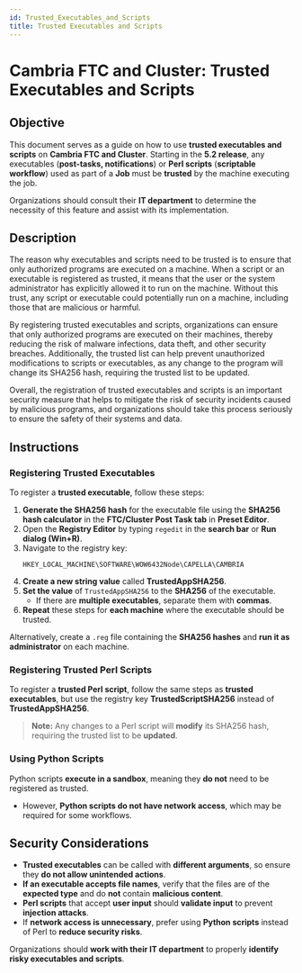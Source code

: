```yaml
---
id: Trusted_Executables_and_Scripts
title: Trusted Executables and Scripts
---
```


# Cambria FTC and Cluster: Trusted Executables and Scripts

## Objective

This document serves as a guide on how to use **trusted executables and scripts** on **Cambria FTC and Cluster**. Starting in the **5.2 release**, any executables (**post-tasks, notifications**) or **Perl scripts** (**scriptable workflow**) used as part of a **Job** must be **trusted** by the machine executing the job.

Organizations should consult their **IT department** to determine the necessity of this feature and assist with its implementation.

## Description

The reason why executables and scripts need to be trusted is to ensure that only authorized programs are executed on a machine. When a script or an executable is registered as trusted, it means that the user or the system administrator has explicitly allowed it to run on the machine. Without this trust, any script or executable could potentially run on a machine, including those that are malicious or harmful.

By registering trusted executables and scripts, organizations can ensure that only authorized programs are executed on their machines, thereby reducing the risk of malware infections, data theft, and other security breaches. Additionally, the trusted list can help prevent unauthorized modifications to scripts or executables, as any change to the program will change its SHA256 hash, requiring the trusted list to be updated.

Overall, the registration of trusted executables and scripts is an important security measure that helps to mitigate the risk of security incidents caused by malicious programs, and organizations should take this process seriously to ensure the safety of their systems and data.


## Instructions

### Registering Trusted Executables

To register a **trusted executable**, follow these steps:

1. **Generate the SHA256 hash** for the executable file using the **SHA256 hash calculator** in the **FTC/Cluster Post Task tab** in **Preset Editor**.
2. Open the **Registry Editor** by typing `regedit` in the **search bar** or **Run dialog (Win+R)**.
3. Navigate to the registry key:
   ```
   HKEY_LOCAL_MACHINE\SOFTWARE\WOW6432Node\CAPELLA\CAMBRIA
   ```
4. **Create a new string value** called **TrustedAppSHA256**.
5. **Set the value** of `TrustedAppSHA256` to the **SHA256** of the executable.
   - If there are **multiple executables**, separate them with **commas**.
6. **Repeat** these steps for **each machine** where the executable should be trusted.

Alternatively, create a `.reg` file containing the **SHA256 hashes** and **run it as administrator** on each machine.

### Registering Trusted Perl Scripts

To register a **trusted Perl script**, follow the same steps as **trusted executables**, but use the registry key **TrustedScriptSHA256** instead of **TrustedAppSHA256**. 


> **Note:** Any changes to a Perl script will **modify** its SHA256 hash, requiring the trusted list to be **updated**.

### Using Python Scripts

Python scripts **execute in a sandbox**, meaning they **do not** need to be registered as trusted.

- However, **Python scripts do not have network access**, which may be required for some workflows.

## Security Considerations

- **Trusted executables** can be called with **different arguments**, so ensure they **do not allow unintended actions**.
- **If an executable accepts file names**, verify that the files are of the **expected type** and do **not** contain **malicious content**.
- **Perl scripts** that accept **user input** should **validate input** to prevent **injection attacks**.
- If **network access is unnecessary**, prefer using **Python scripts** instead of Perl to **reduce security risks**.

Organizations should **work with their IT department** to properly **identify risky executables and scripts**.


